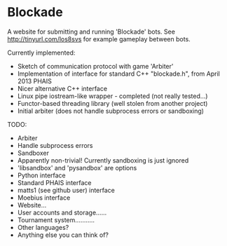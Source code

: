 Blockade
========

A website for submitting and running 'Blockade' bots.
See http://tinyurl.com/los8svs for example gameplay between bots.

Currently implemented:
 - Sketch of communication protocol with game 'Arbiter'
 - Implementation of interface for standard C++ "blockade.h", from April 2013 PHAIS
 - Nicer alternative C++ interface
 - Linux pipe iostream-like wrapper - completed (not really tested...)
 - Functor-based threading library (well stolen from another project)
 - Initial arbiter (does not handle subprocess errors or sandboxing)
 
TODO:
 - Arbiter
  - Handle subprocess errors
 - Sandboxer
  - Apparently non-trivial!  Currently sandboxing is just ignored
  - 'libsandbox' and 'pysandbox' are options
 - Python interface
  - Standard PHAIS interface
  - matts1 (see github user) interface
  - Moebius interface
 - Website...
 - User accounts and storage......
 - Tournament system...........
 - Other languages?
 - Anything else you can think of?